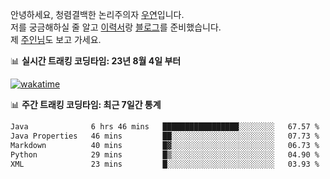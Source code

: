 안녕하세요, 청렴결백한 논리주의자 [우연](https://dev-wooyeon.github.io/quiz-app/)입니다.  
저를 궁금해하실 줄 알고 [이력서](https://ieunune.notion.site/d836ecc9172144d4b39f185b89f16a62)랑 [블로그](https://notion-blog-ieunune.vercel.app)를 준비했습니다.  
제 [주인님](https://www.instagram.com/lovely_hiru_hari_s2/)도 보고 가세요.


📊 **실시간 트래킹 코딩타임: 23년 8월 4일 부터**  

[![wakatime](https://wakatime.com/badge/user/099dd627-fdab-4072-b87a-fa91c7a76d8d.svg?style=for-the-badge)](https://wakatime.com/@099dd627-fdab-4072-b87a-fa91c7a76d8d)

📊 **주간 트래킹 코딩타임: 최근 7일간 통계**

<!--START_SECTION:waka-->

```txt
Java              6 hrs 46 mins   █████████████████░░░░░░░░   67.57 %
Java Properties   46 mins         ██░░░░░░░░░░░░░░░░░░░░░░░   07.73 %
Markdown          40 mins         █▓░░░░░░░░░░░░░░░░░░░░░░░   06.73 %
Python            29 mins         █▒░░░░░░░░░░░░░░░░░░░░░░░   04.90 %
XML               23 mins         █░░░░░░░░░░░░░░░░░░░░░░░░   03.93 %
```

<!--END_SECTION:waka-->

<!-- ![](./profile-3d-contrib/profile-night-view.svg)-->
